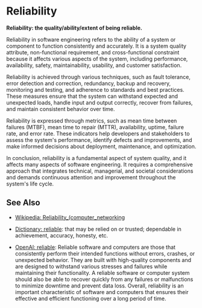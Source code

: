 # Reliability

**Reliability: the quality/ability/extent of being reliable.**

<span data-chatgpt-prompt="explain reliability (system quality attribute, cross-functional constraint, non-functional requirement)">

Reliability in software engineering refers to the ability of a system or component to function consistently and accurately. It is a system quality attribute, non-functional requirement, and cross-functional constraint because it affects various aspects of the system, including performance, availability, safety, maintainability, usability, and customer satisfaction.

Reliability is achieved through various techniques, such as fault tolerance, error detection and correction, redundancy, backup and recovery, monitoring and testing, and adherence to standards and best practices. These measures ensure that the system can withstand expected and unexpected loads, handle input and output correctly, recover from failures, and maintain consistent behavior over time.

Reliability is expressed through metrics, such as mean time between failures (MTBF), mean time to repair (MTTR), availability, uptime, failure rate, and error rate. These indicators help developers and stakeholders to assess the system's performance, identify defects and improvements, and make informed decisions about deployment, maintenance, and optimization.

In conclusion, reliability is a fundamental aspect of system quality, and it affects many aspects of software engineering. It requires a comprehensive approach that integrates technical, managerial, and societal considerations and demands continuous attention and improvement throughout the system's life cycle.

</span>

## See Also

* [Wikipedia: Reliability_(computer_networking](https://wikipedia.org/wiki/Reliability_(computer_networking))

* [Dictionary: reliable](https://www.dictionary.com/browse/reliable): that may be relied on or trusted; dependable in achievement, accuracy, honesty, etc.

* [OpenAI: reliable](https:://openai.com): <span data-chatgpt-prompt="define reliable (computers and software)">Reliable software and computers are those that consistently perform their intended functions without errors, crashes, or unexpected behavior. They are built with high-quality components and are designed to withstand various stresses and failures while maintaining their functionality. A reliable software or computer system should also be able to recover quickly from any failures or malfunctions to minimize downtime and prevent data loss. Overall, reliability is an important characteristic of software and computers that ensures their effective and efficient functioning over a long period of time.</span>
